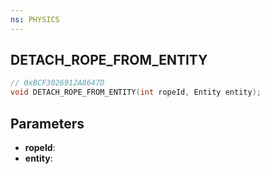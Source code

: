 ```yaml
---
ns: PHYSICS
---
```

## DETACH_ROPE_FROM_ENTITY

```c
// 0xBCF3026912A8647D
void DETACH_ROPE_FROM_ENTITY(int ropeId, Entity entity);
```

## Parameters
* **ropeId**:
* **entity**:
